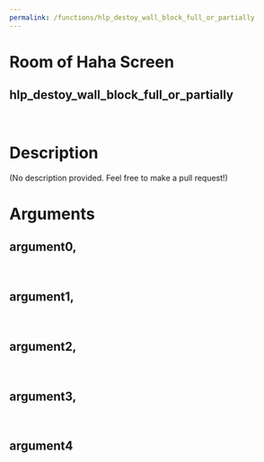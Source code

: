```yaml
---
permalink: /functions/hlp_destoy_wall_block_full_or_partially
---
```

# Room of Haha Screen  
## hlp_destoy_wall_block_full_or_partially  
&nbsp;  
# Description  
(No description provided. Feel free to make a pull request!) 
&nbsp;  
# Arguments
## argument0, 

&nbsp;  
## argument1, 

&nbsp;  
## argument2, 

&nbsp;  
## argument3, 

&nbsp;  
## argument4

&nbsp;  


